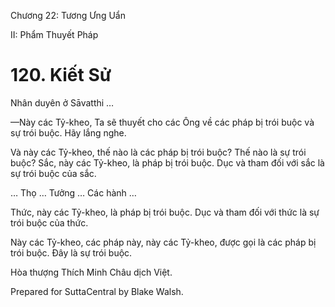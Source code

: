  

Chương 22: Tương Ưng Uẩn

II: Phẩm Thuyết Pháp

# 120\. Kiết Sử

Nhân duyên ở Sāvatthi …

—Này các Tỷ-kheo, Ta sẽ thuyết cho các Ông về các pháp bị trói buộc và sự trói buộc. Hãy lắng nghe.

Và này các Tỷ-kheo, thế nào là các pháp bị trói buộc? Thế nào là sự trói buộc? Sắc, này các Tỷ-kheo, là pháp bị trói buộc. Dục và tham đối với sắc là sự trói buộc của sắc.

… Thọ … Tưởng … Các hành …

Thức, này các Tỷ-kheo, là pháp bị trói buộc. Dục và tham đối với thức là sự trói buộc của thức.

Này các Tỷ-kheo, các pháp này, này các Tỷ-kheo, được gọi là các pháp bị trói buộc. Ðây là sự trói buộc.

Hòa thượng Thích Minh Châu dịch Việt.

Prepared for SuttaCentral by Blake Walsh.